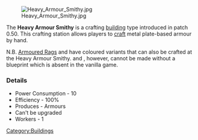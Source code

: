 <figure>
<img src="Heavy_Armour_Smithy.jpg" title="Heavy_Armour_Smithy.jpg" />
<figcaption>Heavy_Armour_Smithy.jpg</figcaption>
</figure>

The **Heavy Armour Smithy** is a crafting
[building](Buildings_List.md "wikilink") type introduced in patch 0.50.
This crafting station allows players to [craft](Armour_Smith.md "wikilink")
metal plate-based armour by hand.

N.B. [Armoured Rags](Armoured_Rags.md "wikilink") and [](Armoured_Rag_Skirt.md) have coloured variants that can
also be crafted at the Heavy Armour Smithy. [](Holy_Chest_Plate.md) and [](Skeleton_Mask.md), however, cannot be made without a
blueprint which is absent in the vanilla game.

### Details

- Power Consumption - 10
- Efficiency - 100%
- Produces - Armours
- Can't be upgraded 
- Workers - 1

[Category:Buildings](Category:Buildings "wikilink")